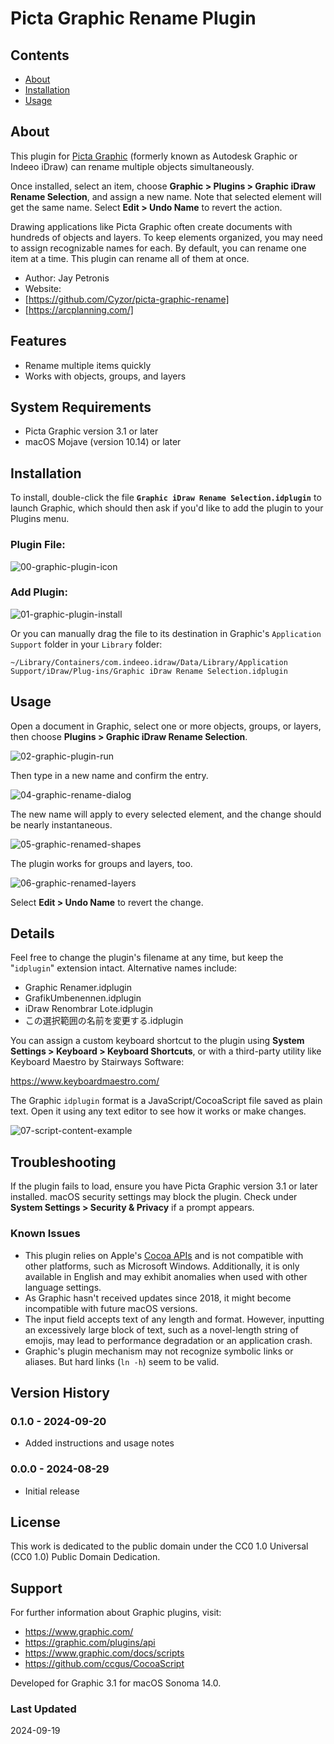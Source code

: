 # Picta Graphic Rename Plugin

## Contents

- [About](#about)
- [Installation](#installation)
- [Usage](#usage)

## About

This plugin for [Picta Graphic](https://graphic.com/) (formerly known as Autodesk Graphic or Indeeo iDraw) can rename multiple objects simultaneously.

Once installed, select an item, choose **Graphic > Plugins > Graphic iDraw Rename Selection**, and assign a new name. Note that selected element will get the same name. Select **Edit > Undo Name** to revert the action.

Drawing applications like Picta Graphic often create documents with hundreds of objects and layers. To keep elements organized, you may need to assign recognizable names for each. By default, you can rename one item at a time. This plugin can rename all of them at once.

- Author: Jay Petronis
- Website:
- [https://github.com/Cyzor/picta-graphic-rename]
- [https://arcplanning.com/]

## Features

- Rename multiple items quickly
- Works with objects, groups, and layers

## System Requirements

- Picta Graphic version 3.1 or later
- macOS Mojave (version 10.14) or later

## Installation

To install, double-click the file **`Graphic iDraw Rename Selection.idplugin`** to launch Graphic, which should then ask if you'd like to add the plugin to your Plugins menu.

### Plugin File:

![00-graphic-plugin-icon](img/00-graphic-plugin-icon.png)

### Add Plugin:

![01-graphic-plugin-install](img/01-graphic-plugin-install.png)

Or you can manually drag the file to its destination in Graphic's `Application Support` folder in your `Library` folder:

`~/Library/Containers/com.indeeo.idraw/Data/Library/Application Support/iDraw/Plug-ins/Graphic iDraw Rename Selection.idplugin`

## Usage

Open a document in Graphic, select one or more objects, groups, or layers, then choose **Plugins > Graphic iDraw Rename Selection**.

![02-graphic-plugin-run](img/02-graphic-plugin-run.png)

Then type in a new name and confirm the entry.

![04-graphic-rename-dialog](img/04-graphic-rename-dialog.png)

The new name will apply to every selected element, and the change should be nearly instantaneous.

![05-graphic-renamed-shapes](img/05-graphic-renamed-shapes.png)

The plugin works for groups and layers, too.

![06-graphic-renamed-layers](img/06-graphic-renamed-layers.png)

Select **Edit > Undo Name** to revert the change.

## Details

Feel free to change the plugin's filename at any time, but keep the "`idplugin`" extension intact. Alternative names include:

- Graphic Renamer.idplugin
- GrafikUmbenennen.idplugin
- iDraw Renombrar Lote.idplugin
- この選択範囲の名前を変更する.idplugin

You can assign a custom keyboard shortcut to the plugin using **System Settings > Keyboard > Keyboard Shortcuts**, or with a third-party utility like Keyboard Maestro by Stairways Software:

https://www.keyboardmaestro.com/

The Graphic `idplugin` format is a JavaScript/CocoaScript file saved as plain text. Open it using any text editor to see how it works or make changes.

![07-script-content-example](img/07-script-content-example.png)

## Troubleshooting

If the plugin fails to load, ensure you have Picta Graphic version 3.1 or later installed.
macOS security settings may block the plugin. Check under **System Settings > Security & Privacy** if a prompt appears.

### Known Issues

- This plugin relies on Apple's [Cocoa APIs](<https://en.wikipedia.org/wiki/Cocoa_(API)>) and is not compatible with other platforms, such as Microsoft Windows. Additionally, it is only available in English and may exhibit anomalies when used with other language settings.
- As Graphic hasn't received updates since 2018, it might become incompatible with future macOS versions.
- The input field accepts text of any length and format. However, inputting an excessively large block of text, such as a novel-length string of emojis, may lead to performance degradation or an application crash.
- Graphic's plugin mechanism may not recognize symbolic links or aliases. But hard links (`ln -h`) seem to be valid.

## Version History

### 0.1.0 - 2024-09-20

- Added instructions and usage notes

### 0.0.0 - 2024-08-29

- Initial release

## License

This work is dedicated to the public domain under the CC0 1.0 Universal (CC0 1.0) Public Domain Dedication.

## Support

For further information about Graphic plugins, visit:

- https://www.graphic.com/
- https://graphic.com/plugins/api
- https://www.graphic.com/docs/scripts
- https://github.com/ccgus/CocoaScript

Developed for Graphic 3.1 for macOS Sonoma 14.0.

### Last Updated

2024-09-19
